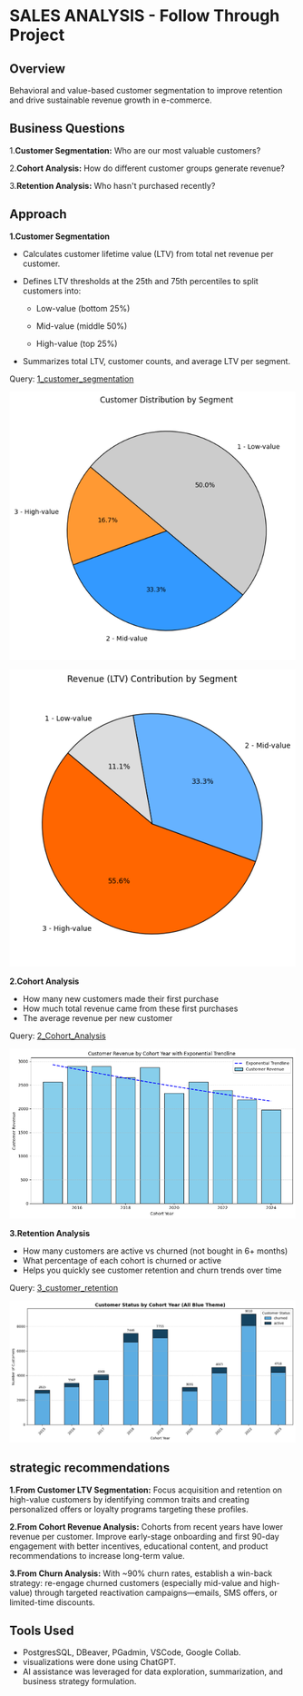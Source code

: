 # SALES ANALYSIS - Follow Through Project

## Overview
Behavioral and value-based customer segmentation to improve retention and drive sustainable revenue growth in e-commerce.

## Business Questions

1.__Customer Segmentation:__ Who are our most valuable customers?

2.__Cohort Analysis:__ How do different customer groups generate revenue?

3.__Retention Analysis:__ Who hasn't purchased recently?

## Approach

__1.Customer Segmentation__

- Calculates customer lifetime value (LTV) from total net revenue per customer.

- Defines LTV thresholds at the 25th and 75th percentiles to split customers into:
  - Low-value (bottom 25%)

  - Mid-value (middle 50%)

  - High-value (top 25%)
- Summarizes total LTV, customer counts, and average LTV per segment.

Query: [1_customer_segmentation](1_customer_segmentation.sql)


![customer_distribution_by_segment.png](images/customer_distribution_by_segment.png)


![revenue_by_segment](images/revenue_by_segment.png)


__2.Cohort Analysis__

- How many new customers made their first purchase
- How much total revenue came from these first purchases
- The average revenue per new customer

Query: [2_Cohort_Analysis](2_cohort_analysis.sql)

![cohort_analysis](images/cohort_analysis.png)


__3.Retention Analysis__

- How many customers are active vs churned (not bought in 6+ months)
- What percentage of each cohort is churned or active
- Helps you quickly see customer retention and churn trends over time

Query: [3_customer_retention](3_customer_retention.sql)

![3_customer_retention](images/customer_retention.png)

## strategic recommendations

__1.From Customer LTV Segmentation:__ 
Focus acquisition and retention on high-value customers by identifying common traits and creating personalized offers or loyalty programs targeting these profiles.

__2.From Cohort Revenue Analysis:__ Cohorts from recent years have lower revenue per customer. Improve early-stage onboarding and first 90-day engagement with better incentives, educational content, and product recommendations to increase long-term value.

__3.From Churn Analysis:__ With ~90% churn rates, establish a win-back strategy: re-engage churned customers (especially mid-value and high-value) through targeted reactivation campaigns—emails, SMS offers, or limited-time discounts.



## Tools Used

- PostgresSQL, DBeaver, PGadmin, VSCode, Google Collab.
- visualizations were done using ChatGPT.
- AI assistance was leveraged for data exploration, summarization, and business strategy formulation.